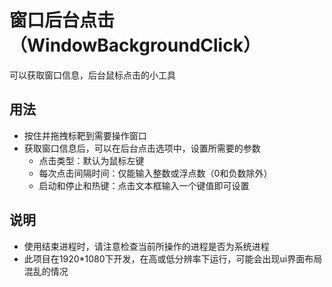 # 窗口后台点击（WindowBackgroundClick）
可以获取窗口信息，后台鼠标点击的小工具

## 用法

- 按住并拖拽标靶到需要操作窗口
- 获取窗口信息后，可以在后台点击选项中，设置所需要的参数
  - 点击类型：默认为鼠标左键
  - 每次点击间隔时间：仅能输入整数或浮点数（0和负数除外）
  - 启动和停止和热键：点击文本框输入一个键值即可设置

## 说明

- 使用结束进程时，请注意检查当前所操作的进程是否为系统进程
- 此项目在1920*1080下开发，在高或低分辨率下运行，可能会出现ui界面布局混乱的情况

